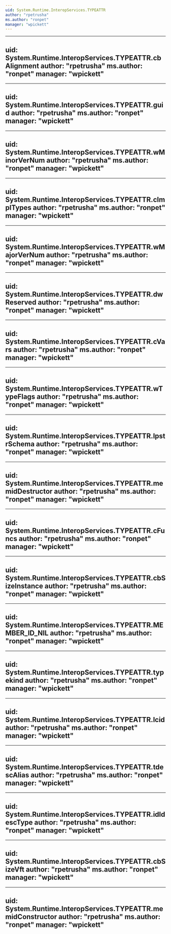 ```yaml
---
uid: System.Runtime.InteropServices.TYPEATTR
author: "rpetrusha"
ms.author: "ronpet"
manager: "wpickett"
---
```


---
uid: System.Runtime.InteropServices.TYPEATTR.cbAlignment
author: "rpetrusha"
ms.author: "ronpet"
manager: "wpickett"
---

---
uid: System.Runtime.InteropServices.TYPEATTR.guid
author: "rpetrusha"
ms.author: "ronpet"
manager: "wpickett"
---

---
uid: System.Runtime.InteropServices.TYPEATTR.wMinorVerNum
author: "rpetrusha"
ms.author: "ronpet"
manager: "wpickett"
---

---
uid: System.Runtime.InteropServices.TYPEATTR.cImplTypes
author: "rpetrusha"
ms.author: "ronpet"
manager: "wpickett"
---

---
uid: System.Runtime.InteropServices.TYPEATTR.wMajorVerNum
author: "rpetrusha"
ms.author: "ronpet"
manager: "wpickett"
---

---
uid: System.Runtime.InteropServices.TYPEATTR.dwReserved
author: "rpetrusha"
ms.author: "ronpet"
manager: "wpickett"
---

---
uid: System.Runtime.InteropServices.TYPEATTR.cVars
author: "rpetrusha"
ms.author: "ronpet"
manager: "wpickett"
---

---
uid: System.Runtime.InteropServices.TYPEATTR.wTypeFlags
author: "rpetrusha"
ms.author: "ronpet"
manager: "wpickett"
---

---
uid: System.Runtime.InteropServices.TYPEATTR.lpstrSchema
author: "rpetrusha"
ms.author: "ronpet"
manager: "wpickett"
---

---
uid: System.Runtime.InteropServices.TYPEATTR.memidDestructor
author: "rpetrusha"
ms.author: "ronpet"
manager: "wpickett"
---

---
uid: System.Runtime.InteropServices.TYPEATTR.cFuncs
author: "rpetrusha"
ms.author: "ronpet"
manager: "wpickett"
---

---
uid: System.Runtime.InteropServices.TYPEATTR.cbSizeInstance
author: "rpetrusha"
ms.author: "ronpet"
manager: "wpickett"
---

---
uid: System.Runtime.InteropServices.TYPEATTR.MEMBER_ID_NIL
author: "rpetrusha"
ms.author: "ronpet"
manager: "wpickett"
---

---
uid: System.Runtime.InteropServices.TYPEATTR.typekind
author: "rpetrusha"
ms.author: "ronpet"
manager: "wpickett"
---

---
uid: System.Runtime.InteropServices.TYPEATTR.lcid
author: "rpetrusha"
ms.author: "ronpet"
manager: "wpickett"
---

---
uid: System.Runtime.InteropServices.TYPEATTR.tdescAlias
author: "rpetrusha"
ms.author: "ronpet"
manager: "wpickett"
---

---
uid: System.Runtime.InteropServices.TYPEATTR.idldescType
author: "rpetrusha"
ms.author: "ronpet"
manager: "wpickett"
---

---
uid: System.Runtime.InteropServices.TYPEATTR.cbSizeVft
author: "rpetrusha"
ms.author: "ronpet"
manager: "wpickett"
---

---
uid: System.Runtime.InteropServices.TYPEATTR.memidConstructor
author: "rpetrusha"
ms.author: "ronpet"
manager: "wpickett"
---
